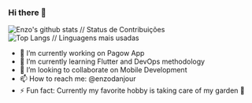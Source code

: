 ### Hi there 👋

![Enzo's github stats // Status de Contribuições](https://github-readme-stats.vercel.app/api?username=enzodanjour&count_private=true&show_icons=true&theme=radical)
![Top Langs // Linguagens mais usadas](https://github-readme-stats.vercel.app/api/top-langs/?username=enzodanjour&layout=compact&show_icons=true&theme=radical)

- 🔭 I’m currently working on Pagow App
- 🌱 I’m currently learning Flutter and DevOps methodology
- 👯 I’m looking to collaborate on Mobile Development
- 📫 How to reach me: @enzodanjour
- ⚡ Fun fact: Currently my favorite hobby is taking care of my garden 🌱

